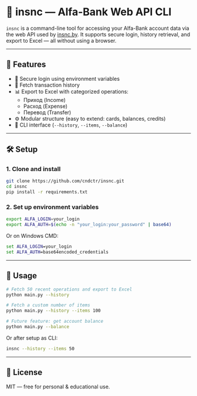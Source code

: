 # 🏦 insnc — Alfa-Bank Web API CLI

`insnc` is a command-line tool for accessing your Alfa-Bank account data via the web API used by [insnc.by](https://insnc.by). It supports secure login, history retrieval, and export to Excel — all without using a browser.

---

## 🚀 Features

- 🔐 Secure login using environment variables
- 📜 Fetch transaction history
- 📊 Export to Excel with categorized operations:
  - Приход (Income)
  - Расход (Expense)
  - Перевод (Transfer)
- ⚙️ Modular structure (easy to extend: cards, balances, credits)
- 🧩 CLI interface (`--history`, `--items`, `--balance`)

---

## 🛠 Setup

### 1. Clone and install

```bash
git clone https://github.com/cndctr/insnc.git
cd insnc
pip install -r requirements.txt
```

### 2. Set up environment variables

```bash
export ALFA_LOGIN=your_login
export ALFA_AUTH=$(echo -n "your_login:your_password" | base64)
```

Or on Windows CMD:

```cmd
set ALFA_LOGIN=your_login
set ALFA_AUTH=base64encoded_credentials
```

---

## 🧪 Usage

```bash
# Fetch 50 recent operations and export to Excel
python main.py --history

# Fetch a custom number of items
python main.py --history --items 100

# Future feature: get account balance
python main.py --balance
```

Or after setup as CLI:

```bash
insnc --history --items 50
```

---

## 📝 License

MIT — free for personal & educational use.
